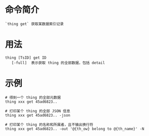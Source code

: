 # 命令简介 

    `thing get` 获取某数据索引记录

# 用法

    thing [TsID] get ID 
       [-full]  表示获取 thing 的全部数据，包括 detail

# 示例

    # 得到一个 thing 的全部元数据
    thing xxx get 45ad6823..
        
    # 打印某个 thing 的全部 JSON 信息
    thing xxx get 45ad6823.. -json 
        
    # 打印某个 thing 的名称和所属者，且不输出换行符
    thing xxx get 45ad6823.. -out '@{th_ow} belong to @{th_name}' -N
